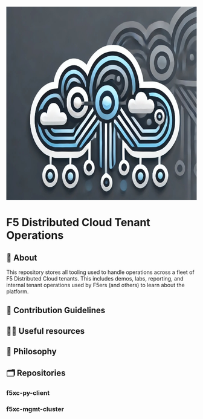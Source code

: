 <p align="center">
  <img src="https://github.com/f5xc-TenantOps/.github/blob/main/xcTenantOps-logo.jpg?raw=true" height="512"/>
</p>

# F5 Distributed Cloud Tenant Operations

## 👋 About 
This repository stores all tooling used to handle operations across a fleet of F5 Distributed Cloud tenants.
This includes demos, labs, reporting, and internal tenant operations used by F5ers (and others) to learn about the platform.

## 🌈 Contribution Guidelines

## 👩‍💻 Useful resources

## 🤔 Philosophy

## 🗂️ Repositories

### f5xc-py-client

### f5xc-mgmt-cluster
